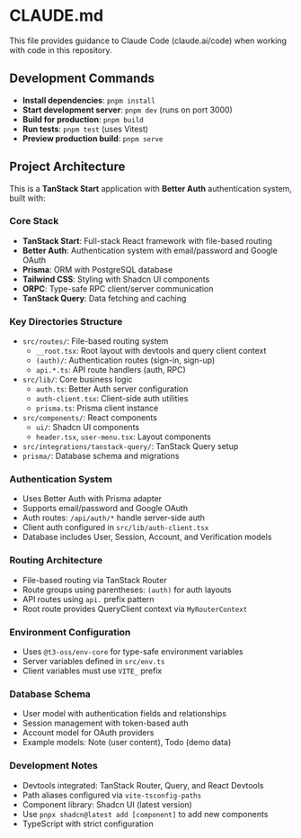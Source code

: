 # CLAUDE.md

This file provides guidance to Claude Code (claude.ai/code) when working with code in this repository.

## Development Commands

- **Install dependencies**: `pnpm install`
- **Start development server**: `pnpm dev` (runs on port 3000)
- **Build for production**: `pnpm build`
- **Run tests**: `pnpm test` (uses Vitest)
- **Preview production build**: `pnpm serve`

## Project Architecture

This is a **TanStack Start** application with **Better Auth** authentication system, built with:

### Core Stack
- **TanStack Start**: Full-stack React framework with file-based routing
- **Better Auth**: Authentication system with email/password and Google OAuth
- **Prisma**: ORM with PostgreSQL database
- **Tailwind CSS**: Styling with Shadcn UI components
- **ORPC**: Type-safe RPC client/server communication
- **TanStack Query**: Data fetching and caching

### Key Directories Structure

- `src/routes/`: File-based routing system
  - `__root.tsx`: Root layout with devtools and query client context
  - `(auth)/`: Authentication routes (sign-in, sign-up)
  - `api.*.ts`: API route handlers (auth, RPC)
- `src/lib/`: Core business logic
  - `auth.ts`: Better Auth server configuration
  - `auth-client.tsx`: Client-side auth utilities
  - `prisma.ts`: Prisma client instance
- `src/components/`: React components
  - `ui/`: Shadcn UI components
  - `header.tsx`, `user-menu.tsx`: Layout components
- `src/integrations/tanstack-query/`: TanStack Query setup
- `prisma/`: Database schema and migrations

### Authentication System
- Uses Better Auth with Prisma adapter
- Supports email/password and Google OAuth
- Auth routes: `/api/auth/*` handle server-side auth
- Client auth configured in `src/lib/auth-client.tsx`
- Database includes User, Session, Account, and Verification models

### Routing Architecture
- File-based routing via TanStack Router
- Route groups using parentheses: `(auth)` for auth layouts
- API routes using `api.` prefix pattern
- Root route provides QueryClient context via `MyRouterContext`

### Environment Configuration
- Uses `@t3-oss/env-core` for type-safe environment variables
- Server variables defined in `src/env.ts`
- Client variables must use `VITE_` prefix

### Database Schema
- User model with authentication fields and relationships
- Session management with token-based auth
- Account model for OAuth providers
- Example models: Note (user content), Todo (demo data)

### Development Notes
- Devtools integrated: TanStack Router, Query, and React Devtools
- Path aliases configured via `vite-tsconfig-paths`
- Component library: Shadcn UI (latest version)
- Use `pnpx shadcn@latest add [component]` to add new components
- TypeScript with strict configuration
